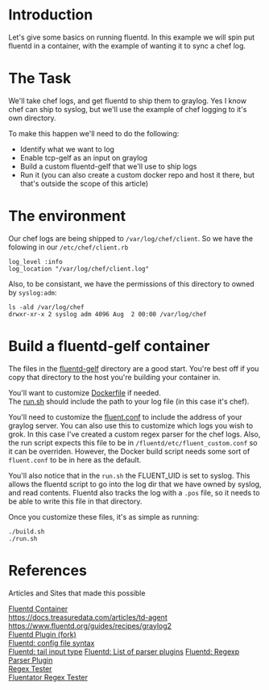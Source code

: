 # Introduction
Let's give some basics on running fluentd. In this example we will spin put fluentd in a container, with the example of wanting it to sync a chef log.


# The Task
We'll take chef logs, and get fluentd to ship them to graylog. Yes I know chef can ship to syslog, but we'll use the example of chef logging to it's own directory.

To make this happen we'll need to do the following:  
* Identify what we want to log
* Enable tcp-gelf as an input on graylog
* Build a custom fluentd-gelf that we'll use to ship logs
* Run it (you can also create a custom docker repo and host it there, but that's outside the scope of this article)

# The environment
Our chef logs are being shipped to `/var/log/chef/client`. So we have the folowing in our `/etc/chef/client.rb`
```
log_level :info
log_location "/var/log/chef/client.log"
```
Also, to be consistant, we have the permissions of this directory to owned by `syslog:adm`:
```
ls -ald /var/log/chef
drwxr-xr-x 2 syslog adm 4096 Aug  2 00:00 /var/log/chef
```


# Build a fluentd-gelf container
The files in the [fluentd-gelf](fluentd-gelf/) directory are a good start. You're best off if you copy that directory to the host you're building your container in.

You'll want to customize [Dockerfile](fluentd-gelf/Dockerfile) if needed.  
The [run.sh](fluentd-gelf/run.sh) should include the path to your log file (in this case it's chef).

You'll need to customize the [fluent.conf](fluent.conf) to include the address of your graylog server. You can also use this to customize which logs you wish to grok. In this case I've created a custom regex parser for the chef logs. Also, the run script expects this file to be in `/fluentd/etc/fluent_custom.conf` so it can be overriden. However, the Docker build script needs some sort of `fluent.conf` to be in here as the default.

You'll also notice that in the `run.sh` the FLUENT_UID is set to syslog. This allows the fluentd script to go into the log dir that we have owned by syslog, and read contents. Fluentd also tracks the log with a `.pos` file, so it needs to be able to write this file in that directory.

Once you customize these files, it's as simple as running:
```
./build.sh
./run.sh
```

# References
Articles and Sites that made this possible

[Fluentd Container](https://hub.docker.com/r/fluent/fluentd/)  
https://docs.treasuredata.com/articles/td-agent  
https://www.fluentd.org/guides/recipes/graylog2  
[Fluentd Plugin (fork)](https://github.com/craigplafferty/fluent-plugin-gelf-hs)  
[Fluentd: config file syntax](https://docs.fluentd.org/v1.0/articles/config-file)  
[Fluentd: tail input type](https://docs.fluentd.org/v1.0/articles/in_tail)
[Fluentd: List of parser plugins](https://docs.fluentd.org/v1.0/articles/parser-plugin-overview)
[Fluentd: Regexp Parser Plugin](https://docs.fluentd.org/v1.0/articles/parser_regexp)  
[Regex Tester](https://regex101.com)  
[Fluentator Regex Tester](http://fluentular.herokuapp.com)  
